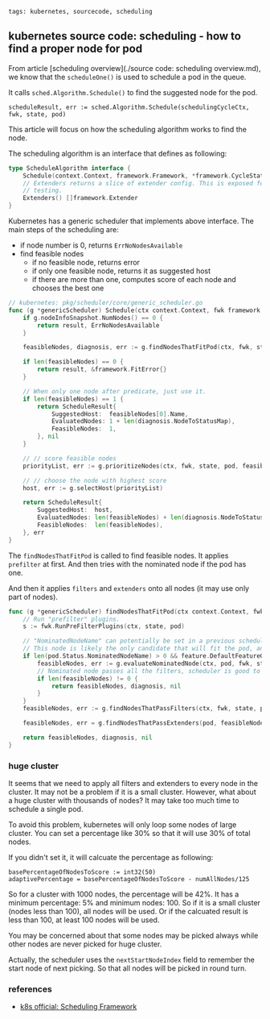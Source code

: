 ```metadata
tags: kubernetes, sourcecode, scheduling
```

## kubernetes source code: scheduling - how to find a proper node for pod

From article [scheduling overview](./source code: scheduling overview.md), we know that
 the `scheduleOne()` is used to schedule a pod in the queue.

It calls `sched.Algorithm.Schedule()` to find the suggested node for the pod.

    scheduleResult, err := sched.Algorithm.Schedule(schedulingCycleCtx, fwk, state, pod)

This article will focus on how the scheduling algorithm works to find the node.

The scheduling algorithm is an interface that defines as following:

```go
type ScheduleAlgorithm interface {
	Schedule(context.Context, framework.Framework, *framework.CycleState, *v1.Pod) (scheduleResult ScheduleResult, err error)
	// Extenders returns a slice of extender config. This is exposed for
	// testing.
	Extenders() []framework.Extender
}
```

Kubernetes has a generic scheduler that implements above interface. The main steps of the scheduling are:

- if node number is 0, returns `ErrNoNodesAvailable`
- find feasible nodes
    - if no feasible node, returns error
    - if only one feasible node, returns it as suggested host
    - if there are more than one, computes score of each node and chooses the best one

```go
// kubernetes: pkg/scheduler/core/generic_scheduler.go
func (g *genericScheduler) Schedule(ctx context.Context, fwk framework.Framework, state *framework.CycleState, pod *v1.Pod) (result ScheduleResult, err error) {
	if g.nodeInfoSnapshot.NumNodes() == 0 {
		return result, ErrNoNodesAvailable
	}

	feasibleNodes, diagnosis, err := g.findNodesThatFitPod(ctx, fwk, state, pod)

	if len(feasibleNodes) == 0 {
		return result, &framework.FitError{}
	}

	// When only one node after predicate, just use it.
	if len(feasibleNodes) == 1 {
		return ScheduleResult{
			SuggestedHost:  feasibleNodes[0].Name,
			EvaluatedNodes: 1 + len(diagnosis.NodeToStatusMap),
			FeasibleNodes:  1,
		}, nil
	}

    // // score feasible nodes
	priorityList, err := g.prioritizeNodes(ctx, fwk, state, pod, feasibleNodes)

    // // choose the node with highest score
	host, err := g.selectHost(priorityList)

	return ScheduleResult{
		SuggestedHost:  host,
		EvaluatedNodes: len(feasibleNodes) + len(diagnosis.NodeToStatusMap),
		FeasibleNodes:  len(feasibleNodes),
	}, err
}
```

The `findNodesThatFitPod` is called to find feasible nodes. It applies `prefilter` at
 first. And then tries with the nominated node if the pod has one.

And then it applies `filters` and `extenders` onto all nodes (it may use only part of nodes).

```go
func (g *genericScheduler) findNodesThatFitPod(ctx context.Context, fwk framework.Framework, state *framework.CycleState, pod *v1.Pod) ([]*v1.Node, framework.Diagnosis, error) {
	// Run "prefilter" plugins.
	s := fwk.RunPreFilterPlugins(ctx, state, pod)

	// "NominatedNodeName" can potentially be set in a previous scheduling cycle as a result of preemption.
	// This node is likely the only candidate that will fit the pod, and hence we try it first before iterating over all nodes.
	if len(pod.Status.NominatedNodeName) > 0 && feature.DefaultFeatureGate.Enabled(features.PreferNominatedNode) {
		feasibleNodes, err := g.evaluateNominatedNode(ctx, pod, fwk, state, diagnosis)
		// Nominated node passes all the filters, scheduler is good to assign this node to the pod.
		if len(feasibleNodes) != 0 {
			return feasibleNodes, diagnosis, nil
		}
	}
	feasibleNodes, err := g.findNodesThatPassFilters(ctx, fwk, state, pod, diagnosis, allNodes)

	feasibleNodes, err = g.findNodesThatPassExtenders(pod, feasibleNodes, diagnosis.NodeToStatusMap)

	return feasibleNodes, diagnosis, nil
}
```

### huge cluster
It seems that we need to apply all filters and extenders to every node in the cluster.
 It may not be a problem if it is a small cluster. However, what about a huge cluster
 with thousands of nodes? It may take too much time to schedule a single pod.

To avoid this problem, kubernetes will only loop some nodes of large cluster. You can
 set a percentage like 30% so that it will use 30% of total nodes.

If you didn't set it, it will calcuate the percentage as following:

    basePercentageOfNodesToScore := int32(50)
    adaptivePercentage = basePercentageOfNodesToScore - numAllNodes/125

So for a cluster with 1000 nodes, the percentage will be 42%. It has a minimum percentage: 5%
 and minimum nodes: 100. So if it is a small cluster (nodes less than 100), all nodes
 will be used. Or if the calcuated result is less than 100, at least 100 nodes will be
 used.

You may be concerned about that some nodes may be picked always while other nodes are never
 picked for huge cluster.

Actually, the scheduler uses the `nextStartNodeIndex` field to remember the start node of
 next picking. So that all nodes will be picked in round turn.

### references
- [k8s official: Scheduling Framework](https://kubernetes.io/docs/concepts/scheduling-eviction/scheduling-framework/)
